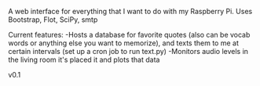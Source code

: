 A web interface for everything that I want to do with my Raspberry Pi.
Uses Bootstrap, Flot, SciPy, smtp

Current features:
-Hosts a database for favorite quotes (also can be vocab words or anything else you want to memorize), and texts them to me at certain intervals (set up a cron job to run text.py)
-Monitors audio levels in the living room it's placed it and plots that data

v0.1